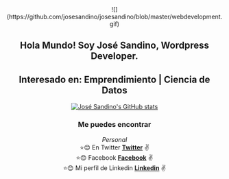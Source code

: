 <div align="center">
![](https://github.com/josesandino/josesandino/blob/master/webdevelopment.gif)

## Hola Mundo! Soy José Sandino, Wordpress Developer.
## Interesado en: Emprendimiento | Ciencia de Datos
[![José Sandino's GitHub stats](https://github-readme-stats.vercel.app/api?username=josesandino)](https://github.com/josesandino/github-readme-stats)
### Me puedes encontrar
_Personal_ <br>
:star::blush: En Twitter **[Twitter](https://twitter.com/joansamo01)** :v:<br>
:star::blush: Facebook **[Facebook](https://facebook.com/joansamo1)** :v:<br>
:star::blush: Mi perfil de Linkedin **[Linkedin](https://www.linkedin.com/in/josesandino/)** :v:
</div>




